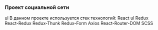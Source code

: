 ### Проект социальной сети

ul В данном проекте используется стек технологий:
 React
 ul Redux
  React-Redux
  Redux-Thunk
  Redux-Form
 Axios
 React-Router-DOM
 SCSS

